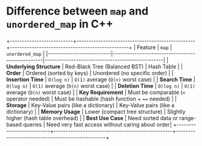 # Difference between `map` and `unordered_map` in C++

+--------------------------+-------------------------------------------------+-------------------------------------------------+
| Feature                  | `map`                                           | `unordered_map`                                 |
|--------------------------|-------------------------------------------------|-------------------------------------------------|
| **Underlying Structure** | Red-Black Tree (Balanced BST)                   | Hash Table                                      |
| **Order**                | Ordered (sorted by keys)                        | Unordered (no specific order)                   |
| **Insertion Time**       | `O(log n)`                                      | `O(1)` average (`O(n)` worst case)              |
| **Search Time**          | `O(log n)`                                      | `O(1)` average (`O(n)` worst case)              |
| **Deletion Time**        | `O(log n)`                                      | `O(1)` average (`O(n)` worst case)              |
| **Key Requirement**      | Must be comparable (`<` operator needed)        | Must be hashable (hash function + `==` needed)  |
| **Storage**              | Key-Value pairs (like a dictionary)             | Key-Value pairs (like a dictionary)             |
| **Memory Usage**         | Lower (compact tree structure)                  | Slightly higher (hash table overhead)           |
| **Best Use Case**        | Need sorted data or range-based queries         | Need very fast access without caring about order|
+--------------------------+-------------------------------------------------+-------------------------------------------------+